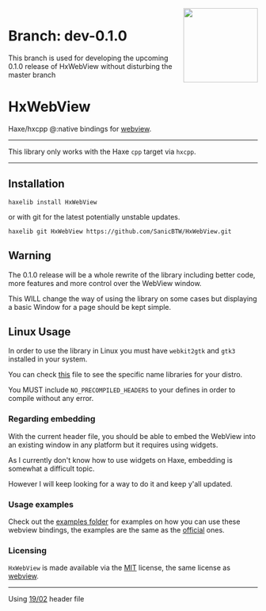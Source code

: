 <img src="https://avatars.githubusercontent.com/u/4168812?s=200&v=4" align="right" width="150" height="150">

# Branch: dev-0.1.0

This branch is used for developing the upcoming 0.1.0 release of HxWebView without disturbing the master branch

# HxWebView

Haxe/hxcpp @:native bindings for [webview](https://github.com/webview/webview).

---

This library only works with the Haxe `cpp` target via `hxcpp`.

---

## Installation
```
haxelib install HxWebView
```

or with git for the latest potentially unstable updates.

```
haxelib git HxWebView https://github.com/SanicBTW/HxWebView.git
```

## Warning
The 0.1.0 release will be a whole rewrite of the library including better code, more features and more control over the WebView window.

This WILL change the way of using the library on some cases but displaying a basic Window for a page should be kept simple.

## Linux Usage
In order to use the library in Linux you must have `webkit2gtk` and `gtk3` installed in your system.

You can check [this](https://github.com/webview/webview?tab=readme-ov-file#linux-and-bsd) file to see the specific name libraries for your distro.

You MUST include `NO_PRECOMPILED_HEADERS` to your defines in order to compile without any error.

### Regarding embedding
With the current header file, you should be able to embed the WebView into an existing window in any platform but it requires using widgets.

As I currently don't know how to use widgets on Haxe, embedding is somewhat a difficult topic.

However I will keep looking for a way to do it and keep y'all updated.

### Usage examples
Check out the [examples folder](https://github.com/SanicBTW/HxWebView/tree/master/examples) for examples on how you can use these webview bindings, the examples are the same as the [official](https://github.com/webview/webview/tree/master/examples) ones.

### Licensing
`HxWebView` is made available via the [MIT](https://github.com/SanicBTW/HxWebView/blob/master/LICENSE) license, the same license as [webview](https://github.com/webview/webview/blob/master/LICENSE).

--- 
Using [19/02](https://github.com/webview/webview/blob/52952dc5ccfacdfb84bd3bb7cde869cbbaa5439e/webview.h) header file